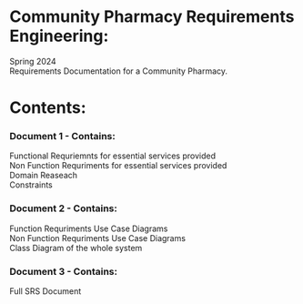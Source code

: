 # Community Pharmacy Requirements Engineering:
Spring 2024 <br>
Requirements Documentation for a Community Pharmacy. <br>

# Contents:

### Document 1 - Contains:
Functional Requriemnts for essential services provided <br>
Non Function Requriments for essential services provided <br>
Domain Reaseach <br>
Constraints <br>

### Document 2 - Contains:
Function Requriments Use Case Diagrams <br>
Non Function Requriments Use Case Diagrams <br>
Class Diagram of the whole system <br>

### Document 3 - Contains:
Full SRS Document

